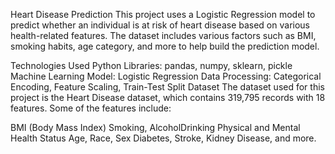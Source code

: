 Heart Disease Prediction
This project uses a Logistic Regression model to predict whether an individual is at risk of heart disease based on various health-related features. The dataset includes various factors such as BMI, smoking habits, age category, and more to help build the prediction model.

Technologies Used
Python
Libraries: pandas, numpy, sklearn, pickle
Machine Learning Model: Logistic Regression
Data Processing: Categorical Encoding, Feature Scaling, Train-Test Split
Dataset
The dataset used for this project is the Heart Disease dataset, which contains 319,795 records with 18 features. Some of the features include:

BMI (Body Mass Index)
Smoking, AlcoholDrinking
Physical and Mental Health Status
Age, Race, Sex
Diabetes, Stroke, Kidney Disease, and more.
